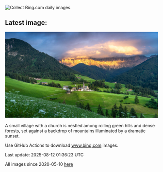 ![Collect Bing.com daily images](https://github.com/counter2015/bing-daily-images/workflows/Collect%20Bing.com%20daily%20images/badge.svg)
## Latest image:
![](images/SantaMaddalena.jpg)

A small village with a church is nestled among rolling green hills and dense forests, set against a backdrop of mountains illuminated by a dramatic sunset.

Use GitHub Actions to download www.bing.com images.

Last update: 2025-08-12 01:36:23 UTC

All images since 2020-05-10 [here](https://github.com/counter2015/bing-daily-images/tree/master/images)
